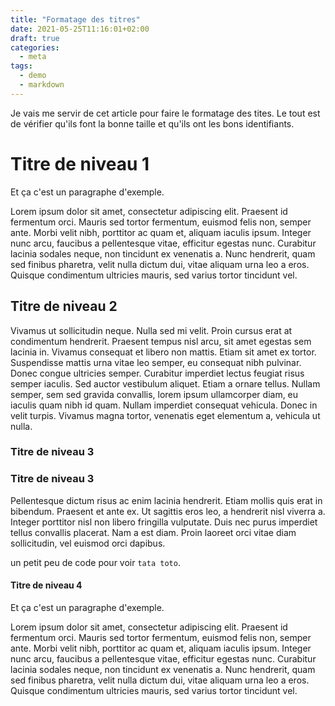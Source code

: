 ```yaml
---
title: "Formatage des titres"
date: 2021-05-25T11:16:01+02:00
draft: true
categories:
  - meta
tags:
  - demo
  - markdown
---
```


Je vais me servir de cet article pour faire le formatage des tites. Le tout est de vérifier qu'ils font la bonne taille et qu'ils ont les bons identifiants.

<!--more-->

# Titre de niveau 1

Et ça c'est un paragraphe d'exemple.

Lorem ipsum dolor sit amet, consectetur adipiscing elit. Praesent id fermentum orci. Mauris sed tortor fermentum, euismod felis non, semper ante. Morbi velit nibh, porttitor ac quam et, aliquam iaculis ipsum. Integer nunc arcu, faucibus a pellentesque vitae, efficitur egestas nunc. Curabitur lacinia sodales neque, non tincidunt ex venenatis a. Nunc hendrerit, quam sed finibus pharetra, velit nulla dictum dui, vitae aliquam urna leo a eros. Quisque condimentum ultricies mauris, sed varius tortor tincidunt vel.

## Titre de niveau 2

Vivamus ut sollicitudin neque. Nulla sed mi velit. Proin cursus erat at condimentum hendrerit. Praesent tempus nisl arcu, sit amet egestas sem lacinia in. Vivamus consequat et libero non mattis. Etiam sit amet ex tortor. Suspendisse mattis urna vitae leo semper, eu consequat nibh pulvinar. Donec congue ultricies semper. Curabitur imperdiet lectus feugiat risus semper iaculis. Sed auctor vestibulum aliquet. Etiam a ornare tellus. Nullam semper, sem sed gravida convallis, lorem ipsum ullamcorper diam, eu iaculis quam nibh id quam. Nullam imperdiet consequat vehicula. Donec in velit turpis. Vivamus magna tortor, venenatis eget elementum a, vehicula ut nulla.

### Titre de niveau 3

### Titre de niveau 3

Pellentesque dictum risus ac enim lacinia hendrerit. Etiam mollis quis erat in bibendum. Praesent et ante ex. Ut sagittis eros leo, a hendrerit nisl viverra a. Integer porttitor nisl non libero fringilla vulputate. Duis nec purus imperdiet tellus convallis placerat. Nam a est diam. Proin laoreet orci vitae diam sollicitudin, vel euismod orci dapibus.

un petit peu de code pour voir `tata toto`.

#### Titre de niveau 4

Et ça c'est un paragraphe d'exemple.

Lorem ipsum dolor sit amet, consectetur adipiscing elit. Praesent id fermentum orci. Mauris sed tortor fermentum, euismod felis non, semper ante. Morbi velit nibh, porttitor ac quam et, aliquam iaculis ipsum. Integer nunc arcu, faucibus a pellentesque vitae, efficitur egestas nunc. Curabitur lacinia sodales neque, non tincidunt ex venenatis a. Nunc hendrerit, quam sed finibus pharetra, velit nulla dictum dui, vitae aliquam urna leo a eros. Quisque condimentum ultricies mauris, sed varius tortor tincidunt vel.
